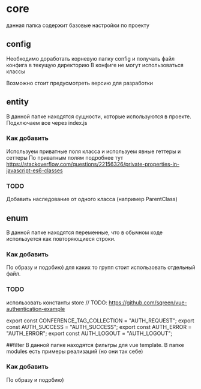# core
данная папка содержит базовые настройки по проекту

## config
Необходимо доработать корневую папку config и получать файл конфига в текущую директорию
В конфиге не могут использоваться классы

Возможно стоит предусмотреть версию для разработки

## entity
В данной папке находятся сущности, которые используются в проекте.
Подключаем все через index.js

### Как добавить
Используем приватные поля класса и используем явные геттеры и сеттеры
По приватным полям подробнее тут https://stackoverflow.com/questions/22156326/private-properties-in-javascript-es6-classes

### TODO
Добавить наследование от одного класса (например ParentClass)



## enum
В данной папке находятся переменные, что в обычном коде используется как повторяющиеся строки.

### Как добавить
По образу и подобию) для каких то групп стоит использовать отдельный файл.

### TODO
использовать константы store
// TODO: https://github.com/sqreen/vue-authentication-example

export const CONFERENCE_TAG_COLLECTION = "AUTH_REQUEST";
export const AUTH_SUCCESS = "AUTH_SUCCESS";
export const AUTH_ERROR = "AUTH_ERROR";
export const AUTH_LOGOUT = "AUTH_LOGOUT";



##filter
В данной папке находятся фильтры для vue template.
В папке modules есть примеры реализаций (но они так себе)

### Как добавить
По образу и подобию)
